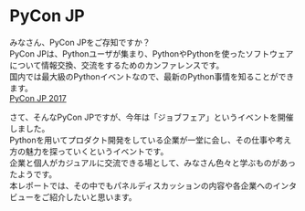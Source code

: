 # PyCon JP
みなさん、PyCon JPをご存知ですか？  
PyCon JPは、Pythonユーザが集まり、PythonやPythonを使ったソフトウェアについて情報交換、交流をするためのカンファレンスです。  
国内では最大級のPythonイベントなので、最新のPython事情を知ることができます。  
[PyCon JP 2017](https://pycon.jp/2017/)  

さて、そんなPyCon JPですが、今年は「ジョブフェア」というイベントを開催しました。  
Pythonを用いてプロダクト開発をしている企業が一堂に会し、その仕事や考え方の魅力を探っていくというイベントです。  
企業と個人がカジュアルに交流できる場として、みなさん色々と学ぶものがあったようです。  
本レポートでは、その中でもパネルディスカッションの内容や各企業へのインタビューをご紹介したいと思います。  

